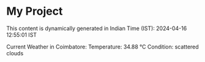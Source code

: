 # My Project

This content is dynamically generated in Indian Time (IST): 2024-04-16 12:55:01 IST


Current Weather in Coimbatore:
Temperature: 34.88 °C
Condition: scattered clouds
